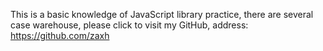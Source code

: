 This is a basic knowledge of JavaScript library practice, there are several case warehouse, please click to visit my GitHub, address: https://github.com/zaxh
